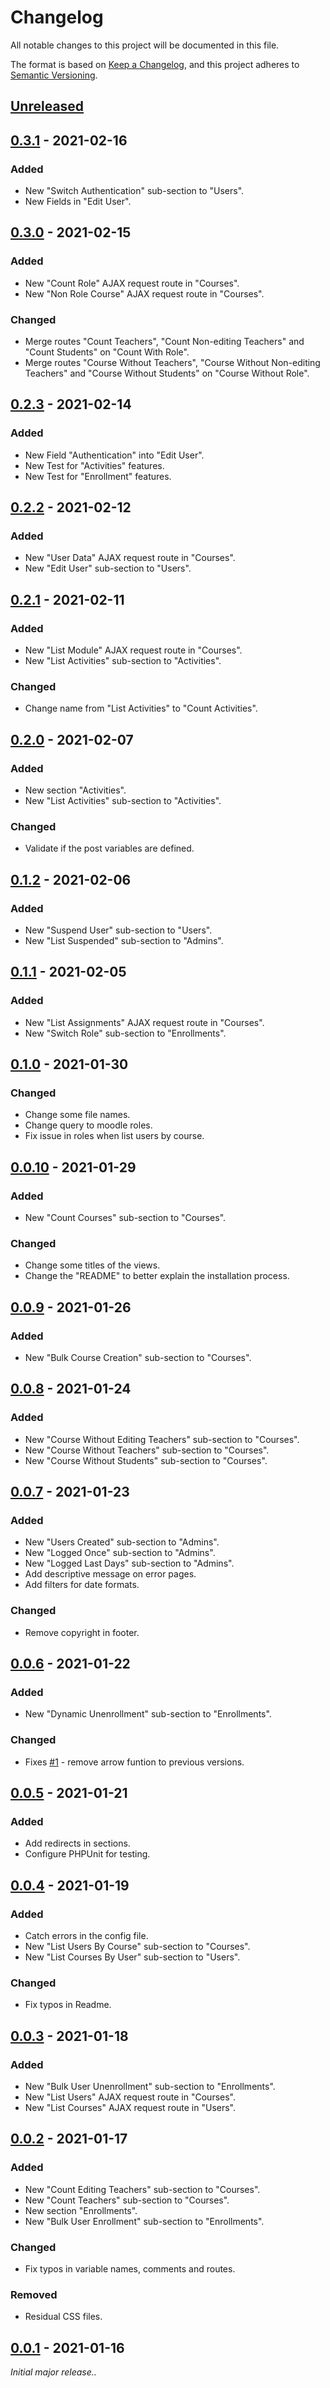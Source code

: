 # Changelog

All notable changes to this project will be documented in this file.

The format is based on [Keep a Changelog](https://keepachangelog.com/en/1.0.0/),
and this project adheres to [Semantic Versioning](https://semver.org/spec/v2.0.0.html).

## [Unreleased]

## [0.3.1] - 2021-02-16

### Added

-   New "Switch Authentication" sub-section to "Users".
-   New Fields in "Edit User".

## [0.3.0] - 2021-02-15

### Added

-   New "Count Role" AJAX request route in "Courses".
-   New "Non Role Course" AJAX request route in "Courses".

### Changed

-   Merge routes "Count Teachers", "Count Non-editing Teachers" and "Count Students" on "Count With Role".
-   Merge routes "Course Without Teachers", "Course Without Non-editing Teachers" and "Course Without Students" on "Course Without Role".

## [0.2.3] - 2021-02-14

### Added

-   New Field "Authentication" into "Edit User".
-   New Test for "Activities" features.
-   New Test for "Enrollment" features.

## [0.2.2] - 2021-02-12

### Added

-   New "User Data" AJAX request route in "Courses".
-   New "Edit User" sub-section to "Users".

## [0.2.1] - 2021-02-11

### Added

-   New "List Module" AJAX request route in "Courses".
-   New "List Activities" sub-section to "Activities".

### Changed

-   Change name from "List Activities" to "Count Activities".

## [0.2.0] - 2021-02-07

### Added

-   New section "Activities".
-   New "List Activities" sub-section to "Activities".

### Changed

-   Validate if the post variables are defined.

## [0.1.2] - 2021-02-06

### Added

-   New "Suspend User" sub-section to "Users".
-   New "List Suspended" sub-section to "Admins".

## [0.1.1] - 2021-02-05

### Added

-   New "List Assignments" AJAX request route in "Courses".
-   New "Switch Role" sub-section to "Enrollments".

## [0.1.0] - 2021-01-30

### Changed

-   Change some file names.
-   Change query to moodle roles.
-   Fix issue in roles when list users by course.

## [0.0.10] - 2021-01-29

### Added

-   New "Count Courses" sub-section to "Courses".

### Changed

-   Change some titles of the views.
-   Change the "README" to better explain the installation process.

## [0.0.9] - 2021-01-26

### Added

-   New "Bulk Course Creation" sub-section to "Courses".

## [0.0.8] - 2021-01-24

### Added

-   New "Course Without Editing Teachers" sub-section to "Courses".
-   New "Course Without Teachers" sub-section to "Courses".
-   New "Course Without Students" sub-section to "Courses".

## [0.0.7] - 2021-01-23

### Added

-   New "Users Created" sub-section to "Admins".
-   New "Logged Once" sub-section to "Admins".
-   New "Logged Last Days" sub-section to "Admins".
-   Add descriptive message on error pages.
-   Add filters for date formats.

### Changed

-   Remove copyright in footer.

## [0.0.6] - 2021-01-22

### Added

-   New "Dynamic Unenrollment" sub-section to "Enrollments".

### Changed

-   Fixes [#1] - remove arrow funtion to previous versions.

## [0.0.5] - 2021-01-21

### Added

-   Add redirects in sections.
-   Configure PHPUnit for testing.

## [0.0.4] - 2021-01-19

### Added

-   Catch errors in the config file.
-   New "List Users By Course" sub-section to "Courses".
-   New "List Courses By User" sub-section to "Users".

### Changed

-   Fix typos in Readme.

## [0.0.3] - 2021-01-18

### Added

-   New "Bulk User Unenrollment" sub-section to "Enrollments".
-   New "List Users" AJAX request route in "Courses".
-   New "List Courses" AJAX request route in "Users".

## [0.0.2] - 2021-01-17

### Added

-   New "Count Editing Teachers" sub-section to "Courses".
-   New "Count Teachers" sub-section to "Courses".
-   New section "Enrollments".
-   New "Bulk User Enrollment" sub-section to "Enrollments".

### Changed

-   Fix typos in variable names, comments and routes.

### Removed

-   Residual CSS files.

## [0.0.1] - 2021-01-16

_Initial major release.._

[unreleased]: https://github.com/ManuelGil/alternate-admin/compare/v0.3.1...HEAD
[0.3.1]: https://github.com/ManuelGil/alternate-admin/compare/v0.3.0...v0.3.1
[0.3.0]: https://github.com/ManuelGil/alternate-admin/compare/v0.2.3...v0.3.0
[0.2.3]: https://github.com/ManuelGil/alternate-admin/compare/v0.2.2...v0.2.3
[0.2.2]: https://github.com/ManuelGil/alternate-admin/compare/v0.2.1...v0.2.2
[0.2.1]: https://github.com/ManuelGil/alternate-admin/compare/v0.2.0...v0.2.1
[0.2.0]: https://github.com/ManuelGil/alternate-admin/compare/v0.1.2...v0.2.0
[0.1.2]: https://github.com/ManuelGil/alternate-admin/compare/v0.1.1...v0.1.2
[0.1.1]: https://github.com/ManuelGil/alternate-admin/compare/v0.1.0...v0.1.1
[0.1.0]: https://github.com/ManuelGil/alternate-admin/compare/v0.0.10...v0.1.0
[0.0.10]: https://github.com/ManuelGil/alternate-admin/compare/v0.0.9...v0.0.10
[0.0.9]: https://github.com/ManuelGil/alternate-admin/compare/v0.0.8...v0.0.9
[0.0.8]: https://github.com/ManuelGil/alternate-admin/compare/v0.0.7...v0.0.8
[0.0.7]: https://github.com/ManuelGil/alternate-admin/compare/v0.0.6...v0.0.7
[0.0.6]: https://github.com/ManuelGil/alternate-admin/compare/v0.0.5...v0.0.6
[#1]: https://github.com/ManuelGil/alternate-admin/issues/1
[0.0.5]: https://github.com/ManuelGil/alternate-admin/compare/v0.0.4...v0.0.5
[0.0.4]: https://github.com/ManuelGil/alternate-admin/compare/v0.0.3...v0.0.4
[0.0.3]: https://github.com/ManuelGil/alternate-admin/compare/v0.0.2...v0.0.3
[0.0.2]: https://github.com/ManuelGil/alternate-admin/compare/v0.0.1...v0.0.2
[0.0.1]: https://github.com/ManuelGil/alternate-admin/releases/tag/v0.0.1
